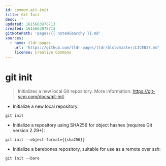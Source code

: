```yaml
---
id: common.git-init
title: Git Init
desc: ''
updated: 1615663978713
created: 1615663978713
gitNotePath: 'pages/{{ noteHiearchy }}.md'
sources:
  - name: tldr-pages
    url: 'https://github.com/tldr-pages/tldr/blob/master/LICENSE.md'
    license: Creative Commons
---
```

# git init

> Initializes a new local Git repository.
> More information: <https://git-scm.com/docs/git-init>.

- Initialize a new local repository:

`git init`

- Initialize a repository using SHA256 for object hashes (requires Git version 2.29+):

`git init --object-format={{sha256}}`

- Initialize a barebones repository, suitable for use as a remote over ssh:

`git init --bare`

